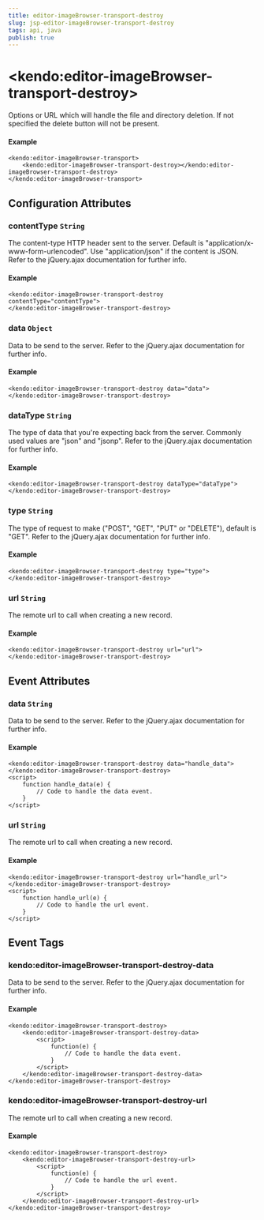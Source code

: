 ```yaml
---
title: editor-imageBrowser-transport-destroy
slug: jsp-editor-imageBrowser-transport-destroy
tags: api, java
publish: true
---
```


# \<kendo:editor-imageBrowser-transport-destroy\>

Options or URL which will handle the file and directory deletion. If not specified the delete button will not be present.

#### Example
    <kendo:editor-imageBrowser-transport>
        <kendo:editor-imageBrowser-transport-destroy></kendo:editor-imageBrowser-transport-destroy>
    </kendo:editor-imageBrowser-transport>

## Configuration Attributes

### contentType `String`

The content-type HTTP header sent to the server. Default is "application/x-www-form-urlencoded". Use "application/json" if the content is JSON.
Refer to the jQuery.ajax documentation for further info.

#### Example
    <kendo:editor-imageBrowser-transport-destroy contentType="contentType">
    </kendo:editor-imageBrowser-transport-destroy>

### data `Object`

Data to be send to the server.
Refer to the jQuery.ajax documentation for further info.

#### Example
    <kendo:editor-imageBrowser-transport-destroy data="data">
    </kendo:editor-imageBrowser-transport-destroy>

### dataType `String`

The type of data that you're expecting back from the server. Commonly used values are "json" and "jsonp".
Refer to the jQuery.ajax documentation for further info.

#### Example
    <kendo:editor-imageBrowser-transport-destroy dataType="dataType">
    </kendo:editor-imageBrowser-transport-destroy>

### type `String`

The type of request to make ("POST", "GET", "PUT" or "DELETE"), default is "GET".
Refer to the jQuery.ajax documentation for further info.

#### Example
    <kendo:editor-imageBrowser-transport-destroy type="type">
    </kendo:editor-imageBrowser-transport-destroy>

### url `String`

The remote url to call when creating a new record.

#### Example
    <kendo:editor-imageBrowser-transport-destroy url="url">
    </kendo:editor-imageBrowser-transport-destroy>


## Event Attributes

### data `String`

Data to be send to the server.
Refer to the jQuery.ajax documentation for further info.

#### Example
    <kendo:editor-imageBrowser-transport-destroy data="handle_data">
    </kendo:editor-imageBrowser-transport-destroy>
    <script>
        function handle_data(e) {
            // Code to handle the data event.
        }
    </script>

### url `String`

The remote url to call when creating a new record.

#### Example
    <kendo:editor-imageBrowser-transport-destroy url="handle_url">
    </kendo:editor-imageBrowser-transport-destroy>
    <script>
        function handle_url(e) {
            // Code to handle the url event.
        }
    </script>

## Event Tags

### kendo:editor-imageBrowser-transport-destroy-data

Data to be send to the server.
Refer to the jQuery.ajax documentation for further info.

#### Example
    <kendo:editor-imageBrowser-transport-destroy>
        <kendo:editor-imageBrowser-transport-destroy-data>
            <script>
                function(e) {
                    // Code to handle the data event.
                }
            </script>
        </kendo:editor-imageBrowser-transport-destroy-data>
    </kendo:editor-imageBrowser-transport-destroy>

### kendo:editor-imageBrowser-transport-destroy-url

The remote url to call when creating a new record.

#### Example
    <kendo:editor-imageBrowser-transport-destroy>
        <kendo:editor-imageBrowser-transport-destroy-url>
            <script>
                function(e) {
                    // Code to handle the url event.
                }
            </script>
        </kendo:editor-imageBrowser-transport-destroy-url>
    </kendo:editor-imageBrowser-transport-destroy>

